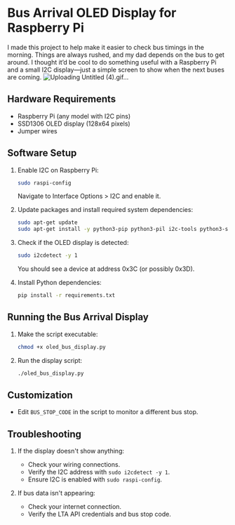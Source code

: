 # Bus Arrival OLED Display for Raspberry Pi

I made this project to help make it easier to check bus timings in the morning. Things are always rushed, and my dad depends on the bus to get around. I thought it’d be cool to do something useful with a Raspberry Pi and a small I2C display—just a simple screen to show when the next buses are coming.
![Uploading Untitled (4).gif…]()


## Hardware Requirements

- Raspberry Pi (any model with I2C pins)
- SSD1306 OLED display (128x64 pixels)
- Jumper wires

## Software Setup

1. Enable I2C on Raspberry Pi:
   ```bash
   sudo raspi-config
   ```
   Navigate to Interface Options > I2C and enable it.

2. Update packages and install required system dependencies:
   ```bash
   sudo apt-get update
   sudo apt-get install -y python3-pip python3-pil i2c-tools python3-smbus
   ```

3. Check if the OLED display is detected:
   ```bash
   sudo i2cdetect -y 1
   ```
   You should see a device at address 0x3C (or possibly 0x3D).

4. Install Python dependencies:
   ```bash
   pip install -r requirements.txt
   ```

## Running the Bus Arrival Display

1. Make the script executable:
   ```bash
   chmod +x oled_bus_display.py
   ```

2. Run the display script:
   ```bash
   ./oled_bus_display.py
   ```
## Customization

- Edit `BUS_STOP_CODE` in the script to monitor a different bus stop.

## Troubleshooting

1. If the display doesn't show anything:
   - Check your wiring connections.
   - Verify the I2C address with `sudo i2cdetect -y 1`.
   - Ensure I2C is enabled with `sudo raspi-config`.

2. If bus data isn't appearing:
   - Check your internet connection.
   - Verify the LTA API credentials and bus stop code.
